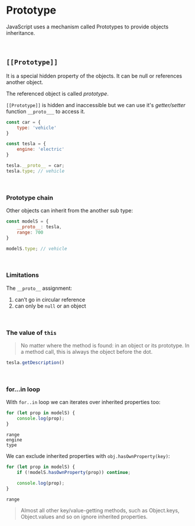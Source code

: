 # Prototype

JavaScript uses a mechanism called Prototypes to provide objects inheritance. 

<br>

## ```[[Prototype]]```

It is a special hidden property of the objects. It can be null or references another object.

The referenced object is called *prototype*.

```[[Prototype]]``` is hidden and inaccessible but we can use it's *getter/setter* function ```__proto___``` to access it.

```js
const car = {
    type: 'vehicle'
}

const tesla = {
    engine: 'electric'
}

tesla.__proto__ = car;
tesla.type; // vehicle
```

<br>

### Prototype chain

Other objects can inherit from the another sub type:

```js
const modelS = {
    __proto__: tesla,
    range: 700
}

modelS.type; // vehicle
```

<br>

### Limitations

The ```__proto__``` assignment:
1. can’t go in circular reference
2. can only be ```null``` or an object

<br>

### The value of ```this```

> No matter where the method is found: in an object or its prototype. In a method call, this is always the object before the dot.

```js
tesla.getDescription()
```

<br>

### for…in loop

With ```for..in``` loop we can iterates over inherited properties too:

```js
for (let prop in modelS) {
    console.log(prop);
}
```
```
range
engine
type
```

We can exclude inherited properties with ```obj.hasOwnProperty(key)```:

```js
for (let prop in modelS) {
    if (!modelS.hasOwnProperty(prop)) continue;
    
    console.log(prop);
}
```
```
range
```

> Almost all other key/value-getting methods, such as Object.keys, Object.values and so on ignore inherited properties.
